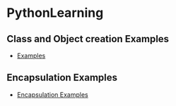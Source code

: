 # PythonLearning

 

## Class and Object creation Examples
 - [Examples](https://github.com/Gayatripatro/PythonLearning/tree/main/1.1ClassesAndObjectsExamples)

  
## Encapsulation Examples
  - [Encapsulation Examples](https://github.com/Gayatripatro/PythonLearning/tree/main/1.2EncapsulationExamples)
